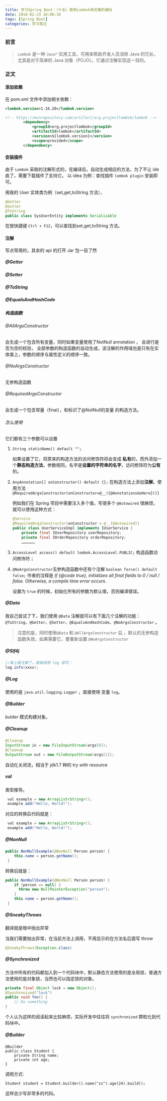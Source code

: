 ```yaml
---
title: 学习Spring Boot：（十五）使用Lombok来优雅的编码
date: 2018-02-23 10:08:16
tags: [Spring Boot]
categories: 学习笔记
---
```


### 前言
>`Lombok` 是一种 `Java™` 实用工具，可用来帮助开发人员消除 Java 的冗长，尤其是对于简单的 Java 对象（POJO）。它通过注解实现这一目的。

<!--more-->

### 正文
#### 添加依赖
在 pom.xml 文件中添加相关依赖：
```xml
<lombok.version>1.16.20</lombok.version>

<!-- https://mvnrepository.com/artifact/org.projectlombok/lombok -->
		<dependency>
			<groupId>org.projectlombok</groupId>
			<artifactId>lombok</artifactId>
			<version>${lombok.version}</version>
			<scope>provided</scope>
		</dependency>
```
#### 安装插件
由于 `Lombok` 采取的注解形式的，在编译后，自动生成相应的方法，为了不让 ide 疯了，需要下载插件了支持它。
以 idea 为例：查找插件 `lombok plugin` 安装即可。

用我的 User 实体类为例（set,get,toString 方法），
```java
@Getter
@Setter
@ToString
public class SysUserEntity implements Serializable
```
在按快捷键 `Ctrl + F12`，可以查找到set,get,toString 方法。

#### 注解
写点常用的，其余的 api 的打开 Jar 包一目了然
##### @Getter
##### @Setter
##### @ToString
##### @EqualsAndHashCode
##### 构造函数
###### @AllArgsConstructor
会生成一个包含所有变量，同时如果变量使用了NotNull annotation ， 会进行是否为空的校验，
全部参数的构造函数的自动生成，该注解的作用域也是只有在实体类上，参数的顺序与属性定义的顺序一致。
###### @NoArgsConstructor
无参构造函数
###### @RequiredArgsConstructor
会生成一个包含常量（final），和标识了@NotNull的变量 的构造方法。
###### 怎么使用
它们都有三个参数可以设置
1. `String staticName() default "";`

   如果设置了它，将原来的构造方法的访问修饰符将会变成 **私有**的，而外添加一个**静态构造方法**，参数相同，名字是**设置的字符串的名字**，访问修饰符为**公有**的。

2. `AnyAnnotation[] onConstructor() default {};`
   在构造方法上添加**注解**。使用方法`@RequiredArgsConstructor(onConstructor=@__({@AnnotationsGoHere}))}`

   例如我们在 Spring 项目中需要注入多个值，写很多个 `@Autowired` 很麻烦，就可以使用这种方式：

   ```java
   @Service
   @RequiredArgsConstructor(onConstructor = @__(@Autowired))
   public class UserServiceImpl implements IUserService {
       private final IUserRepository userRepository;
       private final IOrderRepository orderRepository;
       ………………
   ```

3.  `AccessLevel access() default lombok.AccessLevel.PUBLIC;`
      构造函数访问修饰符；

4. `@NoArgsConstructor`无参构造函数中还有个注解 `boolean force() default false;`
   作者的注释是 *If {@code true}, initializes all final fields to 0 / null / false. Otherwise, a compile time error occurs.*

   设置为 `true` 的时候，初始化所有的参数为默认值，否则编译错误。 
##### @Data
我自己尝试了下，我们使用 `@Data` 注解就可以有下面几个注解的功能： `@ToString`、`@Getter`、`@Setter`、`@EqualsAndHashCode`、`@NoArgsConstructor` 。

> 注意的是，同时使用`@Data` 和 `@AllArgsConstructor` 后 ，默认的无参构造函数失效，如果需要它，要重新设置 `@NoArgsConstructor` 

##### @Slf4j
```java
//类上面注解了，直接调用 log 即可：
log.info(xxxx);
```
##### @Log

使用的是 `java.util.logging.Logger` ，直接使用 变量 `log`。

##### @Builder

bulder 模式构建对象。

##### @Cleanup

```java
@Cleanup 
InputStream in = new FileInputStream(args[0]);
@Cleanup 
OutputStream out = new FileOutputStream(args[1]);
```

自动化关闭流，相当于 jdk1.7 种的 try with resource

##### val

类型推导。

```java
 val example = new ArrayList<String>();
 example.add("Hello, World!");
```

对应的转换后代码就是：

```java
 val example = new ArrayList<String>();
 example.add("Hello, World!");
```

##### @NonNull

```java
public NonNullExample(@NonNull Person person) {
    this.name = person.getName();
 }
```

转换后就是：

```java
public NonNullExample(@NonNull Person person) {
    if (person == null) {
      throw new NullPointerException("person");
    }
    this.name = person.getName();
 }
```

##### @SneakyThrows

翻译就是暗中抛出异常

当我们需要抛出异常，在当前方法上调用，不用显示的在方法名后面写 throw

```java
@SneakyThrows(Exception.class)
```

##### @Synchronized

方法中所有的代码都加入到一个代码块中，默认静态方法使用的是全局锁，普通方法使用的是对象锁，当然也可以指定锁的对象。

```java
private final Object lock = new Object();
@Synchronized("lock")
public void foo() {
    // Do something
}
```

个人认为这样的阅读起来比较麻烦，实际开发中往往将 `synchronized` 颗粒化到代码块中。

##### @Builder

```
@Builder
public class Student {
    private String name;
    private int age;
}
```

调用方式:

```
Student student = Student.builder().name("zs").age(24).build();
```

 这样会少写非常多的代码。